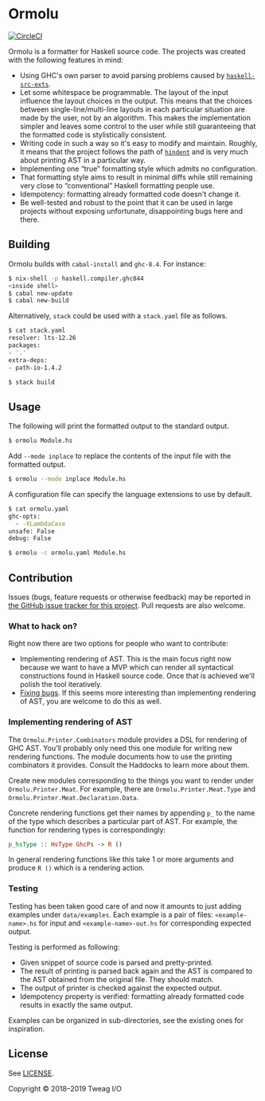 # Ormolu

[![CircleCI](https://circleci.com/gh/tweag/ormolu/tree/master.svg?style=svg&circle-token=cfd37a39265561eb44e608f97cf953cb2a394c03)](https://circleci.com/gh/tweag/ormolu/tree/master)

Ormolu is a formatter for Haskell source code. The projects was created with
the following features in mind:

* Using GHC's own parser to avoid parsing problems caused by
  [`haskell-src-exts`][haskell-src-exts].
* Let some whitespace be programmable. The layout of the input
  influence the layout choices in the output. This means that the
  choices between single-line/multi-line layouts in each particular
  situation are made by the user, not by an algorithm. This makes the
  implementation simpler and leaves some control to the user while
  still guaranteeing that the formatted code is stylistically
  consistent.
* Writing code in such a way so it's easy to modify and maintain. Roughly,
  it means that the project follows the path of [`hindent`][hindent] and is
  very much about printing AST in a particular way.
* Implementing one “true” formatting style which admits no configuration.
* That formatting style aims to result in minimal diffs while still
  remaining very close to “conventional” Haskell formatting people use.
* Idempotency: formatting already formatted code doesn't change it.
* Be well-tested and robust to the point that it can be used in large
  projects without exposing unfortunate, disappointing bugs here and there.

## Building

Ormolu builds with `cabal-install` and `ghc-8.4`. For instance:

```bash
$ nix-shell -p haskell.compiler.ghc844
<inside shell>
$ cabal new-update
$ cabal new-build
```

Alternatively, `stack` could be used with a `stack.yaml` file as follows.
```bash
$ cat stack.yaml
resolver: lts-12.26
packages:
- '.'
extra-deps:
- path-io-1.4.2

$ stack build
```

## Usage

The following will print the formatted output to the standard output.
```bash
$ ormolu Module.hs
```

Add `--mode inplace` to replace the contents of the input file with the
formatted output.
```bash
$ ormolu --mode inplace Module.hs
```

A configuration file can specify the language extensions to use by default.
```bash
$ cat ormolu.yaml
ghc-opts:
  - -XLambdaCase
unsafe: False
debug: False

$ ormolu -c ormolu.yaml Module.hs
```

## Contribution

Issues (bugs, feature requests or otherwise feedback) may be reported in
[the GitHub issue tracker for this
project](https://github.com/tweag/ormolu/issues). Pull requests are also
welcome.

### What to hack on?

Right now there are two options for people who want to contribute:

* Implementing rendering of AST. This is the main focus right now because we
  want to have a MVP which can render all syntactical constructions found in
  Haskell source code. Once that is achieved we'll polish the tool
  iteratively.
* [Fixing bugs][bugs]. If this seems more interesting than implementing
  rendering of AST, you are welcome to do this as well.

### Implementing rendering of AST

The `Ormolu.Printer.Combinators` module provides a DSL for rendering of GHC
AST. You'll probably only need this one module for writing new rendering
functions. The module documents how to use the printing combinators it
provides. Consult the Haddocks to learn more about them.

Create new modules corresponding to the things you want to render under
`Ormolu.Printer.Meat`. For example, there are `Ormolu.Printer.Meat.Type` and
`Ormolu.Printer.Meat.Declaration.Data`.

Concrete rendering functions get their names by appending `p_` to the name
of the type which describes a particular part of AST. For example, the
function for rendering types is correspondingly:

```haskell
p_hsType :: HsType GhcPs -> R ()
```

In general rendering functions like this take 1 or more arguments and
produce `R ()` which is a rendering action.

### Testing

Testing has been taken good care of and now it amounts to just adding
examples under `data/examples`. Each example is a pair of files:
`<example-name>.hs` for input and `<example-name>-out.hs` for corresponding
expected output.

Testing is performed as following:

* Given snippet of source code is parsed and pretty-printed.
* The result of printing is parsed back again and the AST is compared to the
  AST obtained from the original file. They should match.
* The output of printer is checked against the expected output.
* Idempotency property is verified: formatting already formatted code
  results in exactly the same output.

Examples can be organized in sub-directories, see the existing ones for
inspiration.

## License

See [LICENSE](./LICENSE.md).

Copyright © 2018–2019 Tweag I/O

[haskell-src-exts]: https://hackage.haskell.org/package/haskell-src-exts
[hindent]: https://hackage.haskell.org/package/hindent
[bugs]: https://github.com/tweag/ormolu/issues?q=is%3Aissue+is%3Aopen+label%3Abug
